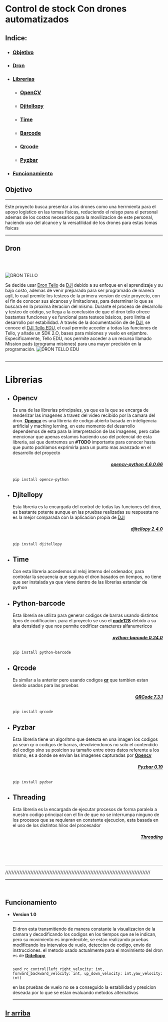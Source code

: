 # Control de stock Con drones automatizados
<a name="top"></a>
## **Indice:**
- ### [**Objetivo**](#Item1)
- ### [**Dron**](#Item2)
- ### [**Librerias**](#Item3)  
    - ### [**OpenCV**](#Item4)  
    - ### [**Djitellopy**](#Item5)  
    - ### [**Time**](#Item6)  
    - ### [**Barcode**](#Item7)  
    - ### [**Qrcode**](#Item8)  
    - ### [**Pyzbar**](#Item9)  
- ### [**Funcionamiento**](#Item10)  



<a name="Item1"></a>
## **Objetivo** 

---
Este proyecto busca presentar a los drones como una herrmienta para el apoyo logistico en las tomas fisicas, reduciendo el reisgo para el personal ademas de los costos necesarios para la movilizacion de este personal, haciendo uso del alcance y la versatilidad de los drones para estas tomas fisicas 

---

<a name="Item2"></a>
## **Dron**
<br/>
<br/>

![DRON TELLO](https://skymotion.com.co/wp-content/uploads/2020/06/medium_aeb2fa7f-0bb6-4c10-a8a9-b75b39e9527d.jpg)


Se decide usar [Dron Tello](https://m.dji.com/product/tello) de [DJI](https://www.dji.com/)
 debido a su enfoque en el aprendizaje y su bajo costo, ademas de venir preparado para ser programado de manera agil, lo cual premite los testeos de la primera version de este proyecto, con el fin de conocer sus alcances y limitaciones, para determinar lo que se buscara en la proxima iteracion del mismo.
Durante el proceso de desarrollo y testeo de código, se llega a la conclusión de que el dron tello ofrece bastantes funciones y es funcional para testeos básicos, pero limita el desarrollo por estabilidad. A través de la documentación de de [DJI](https://www.dji.com/), se conoce el [DJI Tello EDU](https://m.dji.com/product/tello-edu?from=searchresults), el cual permite acceder a todas las funciones de Tello, y añade un SDK 2.O, bases para misiones y vuelo en enjambre. Específicamente, Tello EDU, nos permite acceder a un recurso llamado Mission pads (programa misiones) para una mayor precisión en la programación. 
![DRON TELLO EDU](https://stormsend1.djicdn.com/tpc/uploads/sku/cover/3a72a039-a660-40ed-a137-c2df14b394a7@xlarge.png)
<br/>
<br/>



***

<a name="Item3"></a>
# **Librerias**


<a name="Item4"></a>
- ## **Opencv** 
    
  Es una de las librerias principales, ya que es la que se encarga de renderizar las imagenes a travez del video recibido por la camara del dron. [**Opencv**](https://opencv.org/) es una libreria de codigo abierto basada en inteligencia artificial y maching lerning, en este momento del desarrollo dependemos de esta para la interpretacion de las imagenes, pero cabe mencionar que apenas estamos haciendo uso del potencial de esta libreria, asi que dentremos un **#TODO** importante para conocer hasta que punto podriamos exprimirla para un punto mas avanzado en el desarrollo del proyecto  

  ######  <div style="text-align: right">[**opencv-python 4.6.0.66**](https://pypi.org/project/opencv-python/)
  ~~~
  pip install opencv-python
  ~~~

<a name="Item5"></a>
- ## **Djitellopy** 
    
  Esta libreria es la encargada del control de todas las funciones del dron, es bastante potente aunque en las pruebas realizadas su respuesta no es la mejor comparada con la aplicacion propia de [DJI](https://www.dji.com/)
  ######  <div style="text-align: right">[**djitellopy 2.4.0**](https://pypi.org/project/djitellopy/)  
  ~~~
  pip install djitellopy
  ~~~

<a name="Item6"></a>

- ## **Time**
  
  Con esta libreria accedemos al reloj interno del ordenador, para controlar la secuencia que seguira el dron basados en tiempos, no tiene que ser instalada ya que viene dentro de las librerias estandar de python

<a name="Item7"></a>

- ## **Python-barcode**

  Esta libreria se utiliza para generar codigos de barras usando distintos tipos de codificacion. para el proyecto se uso el [**code128**]( https://es.wikipedia.org/wiki/Code_128) debido a su alta densidad y que nos permite codificar caracteres alfanumericos
    ######  <div style="text-align: right">[**python-barcode 0.24.0**](https://pypi.org/project/python-barcode/)
  ~~~
  pip install python-barcode
  ~~~

<a name="Item8"></a>

- ## **Qrcode** 
    
    Es similar a la anterior pero usando codigos [**qr**]() que tambien estan siendo usados para las pruebas
    ######  <div style="text-align: right">[**QRCode 7.3.1**](https://pypi.org/project/qrcode/)
    ~~~
    pip install qrcode
    ~~~

<a name="Item9"></a>

- ## **Pyzbar** 
    
    Esta libreria tiene un algoritmo que detecta en una imagen los codigos ya sean qr o codigos de barras, devolviendonos no solo el contendido del codigo sino su posicion su tamaño entre otros datos referente a los mismo, es a donde se envian las imagenes capturadas por [**Opencv**](https://opencv.org/)
    ######  <div style="text-align: right">[**Pyzbar 0.19**](https://pypi.org/project/pyzbar/)
    ~~~
    pip install pyzbar
    ~~~

- ## **Threading** 
    
    Esta libreria es la encargada de ejecutar procesos de forma paralela a nuestro codigo principal con el fin de que no se interrumpa ninguno de los procesos que se requieran en constante ejecucion, esta basada en el uso de los distintos hilos del procesador  
    ###### <div style="text-align: right">[**Threading**](https://docs.python.org/es/3.8/library/threading.html)


 
    <br/>
    <br/>

---
////////////////////////////////////////////////////////////////////////////////////////////

---

<br/>


<a name="Item10"></a>

## **Funcionamiento**


- **Version 1.0**

  ---

    El dron esta transmitiendo de manera constante la visualizacion de la camara y decodificando los codigos en los tiempos que se le indican, pero su movimiento es impredecible, se estan realizando pruebas modificando los intervalos de vuelo, deteccion de codigo, envio de instrucciones. el metodo usado actualmente para el movimiento del dron es de [**Djitellopy**](#Item5)  

    ~~~

    send_rc_control(left_right_velocity: int, forward_backward_velocity: int, up_down_velocity: int,yaw_velocity: int)

    ~~~

    en las pruebas de vuelo no se a conseguido la estabilidad y presicion deseada por lo que se estan evaluando metodos  alternativos

  ---

 ## [**Ir arriba**](#top) 


